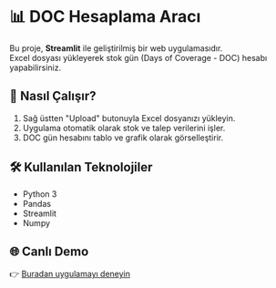 # 📊 DOC Hesaplama Aracı

Bu proje, **Streamlit** ile geliştirilmiş bir web uygulamasıdır.  
Excel dosyası yükleyerek stok gün (Days of Coverage - DOC) hesabı yapabilirsiniz.

## 🚀 Nasıl Çalışır?
1. Sağ üstten "Upload" butonuyla Excel dosyanızı yükleyin.  
2. Uygulama otomatik olarak stok ve talep verilerini işler.  
3. DOC gün hesabını tablo ve grafik olarak görselleştirir.  

## 🛠 Kullanılan Teknolojiler
- Python 3  
- Pandas  
- Streamlit  
- Numpy  

## 🌐 Canlı Demo
👉 [Buradan uygulamayı deneyin](https://senin-uygulaman.streamlit.app/)
